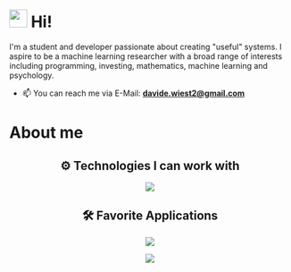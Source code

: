 # <img style="height: 2rem; width: 2rem;" src="https://raw.githubusercontent.com/blackcater/blackcater/main/images/Hi.gif" /> Hi!
I'm a student and developer passionate about creating "useful" systems. I aspire to be a machine learning researcher with a broad range of interests including programming, investing, mathematics, machine learning and psychology.

- 📫 You can reach me via E-Mail: **[davide.wiest2@gmail.com](mailto:davide.wiest2@gmail.com)**

# About me

<div>
    <h2 align="center"> ⚙️ Technologies I can work with </h2>
    <p align="center">
    <img src="https://skillicons.dev/icons?i=py,cs,javascript,html,css,github,git,django,mongodb,pytorch,tailwindcss,php,latex,mysql&theme=dark&perline=7" />
    </p>
</div>
<div>
    <h2 align="center"> 🛠️ Favorite Applications </h2>
    <p align="center">
    <img src="https://skillicons.dev/icons?i=obsidian,vscode,visualstudio,gmail,stackoverflow,windows,latex,md&theme=dark&perline=6" />
    </p>
</div>
<!-- 
<div>
    <h2 align="center"> 🌱 I'm learning / will learn</h2>
    <p align="center">
        
    </p>
</div>
-->

<p align="center">
   <!--  <img src="https://github-readme-stats.vercel.app/api?username=DavideWiest&show_icons=true&hide_border=true&theme=gotham" alt="Davide Wiest" /> -->
    <img src="https://github-readme-stats.vercel.app/api/top-langs/?username=DavideWiest&hide=css,scss&theme=gotham&hide_border=true&layout=compact"></p>

<!--
<details>
<summary>
-->
